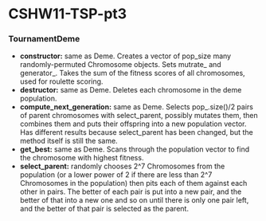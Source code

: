 # CSHW11-TSP-pt3


### TournamentDeme
- **constructor:** same as Deme. Creates a vector of pop_size many randomly-permuted Chromosome objects. Sets mutrate_ and generator_. Takes the sum of the fitness scores of all chromosomes, used for roulette scoring.
- **destructor:** same as Deme. Deletes each chromosome in the deme population.
- **compute_next_generation:** same as Deme. Selects pop_.size()/2 pairs of parent chromosomes with select_parent, possibly mutates them, then combines them and puts their offspring into a new population vector. Has different results because select_parent has been changed, but the method itself is still the same.
- **get_best:** same as Deme. Scans through the population vector to find the chromosome with highest fitness. 
- **select_parent:** randomly chooses 2^7 Chromosomes from the population (or a lower power of 2 if there are less than 2^7 Chromosomes in the population) then pits each of them against each other in pairs. The better of each pair is put into a new pair, and the better of that into a new one and so on until there is only one pair left, and the better of that pair is selected as the parent.
